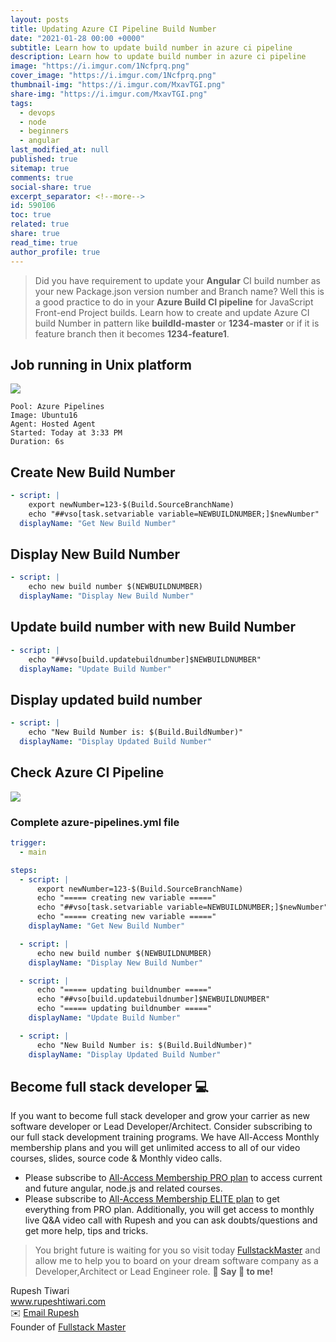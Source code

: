 ```yaml
---
layout: posts
title: Updating Azure CI Pipeline Build Number
date: "2021-01-28 00:00 +0000"
subtitle: Learn how to update build number in azure ci pipeline
description: Learn how to update build number in azure ci pipeline
image: "https://i.imgur.com/1Ncfprq.png"
cover_image: "https://i.imgur.com/1Ncfprq.png"
thumbnail-img: "https://i.imgur.com/MxavTGI.png"
share-img: "https://i.imgur.com/MxavTGI.png"
tags:
  - devops
  - node
  - beginners
  - angular
last_modified_at: null
published: true
sitemap: true
comments: true
social-share: true
excerpt_separator: <!--more-->
id: 590106
toc: true
related: true
share: true
read_time: true
author_profile: true
---
```


> Did you have requirement to update your **Angular** CI build number as your
> new Package.json version number and Branch name? Well this is a good practice
> to do in your **Azure Build CI pipeline** for JavaScript Front-end Project
> builds. Learn how to create and update Azure CI build Number in pattern like
> **buildId-master** or **1234-master** or if it is feature branch then it
> becomes **1234-feature1**.

## Job running in Unix platform

![](https://i.imgur.com/1hcP4pq.png)

```shell
Pool: Azure Pipelines
Image: Ubuntu16
Agent: Hosted Agent
Started: Today at 3:33 PM
Duration: 6s
```

## Create New Build Number

```yaml
- script: |
    export newNumber=123-$(Build.SourceBranchName)
    echo "##vso[task.setvariable variable=NEWBUILDNUMBER;]$newNumber"
  displayName: "Get New Build Number"
```

## Display New Build Number

```yaml
- script: |
    echo new build number $(NEWBUILDNUMBER)
  displayName: "Display New Build Number"
```

## Update build number with new Build Number

```yaml
- script: |
    echo "##vso[build.updatebuildnumber]$NEWBUILDNUMBER"
  displayName: "Update Build Number"
```

## Display updated build number

```yaml
- script: |
    echo "New Build Number is: $(Build.BuildNumber)"
  displayName: "Display Updated Build Number"
```

## Check Azure CI Pipeline

![](https://i.imgur.com/KvPBbxl.png)

### Complete azure-pipelines.yml file

```yaml
trigger:
  - main

steps:
  - script: |
      export newNumber=123-$(Build.SourceBranchName)
      echo "===== creating new variable ====="
      echo "##vso[task.setvariable variable=NEWBUILDNUMBER;]$newNumber"
      echo "===== creating new variable ====="
    displayName: "Get New Build Number"

  - script: |
      echo new build number $(NEWBUILDNUMBER)
    displayName: "Display New Build Number"

  - script: |
      echo "===== updating buildnumber ====="
      echo "##vso[build.updatebuildnumber]$NEWBUILDNUMBER"
      echo "===== updating buildnumber ====="
    displayName: "Update Build Number"

  - script: |
      echo "New Build Number is: $(Build.BuildNumber)"
    displayName: "Display Updated Build Number"
```

## Become full stack developer 💻

If you want to become full stack developer and grow your carrier as new software
developer or Lead Developer/Architect. Consider subscribing to our full stack
development training programs. We have All-Access Monthly membership plans and
you will get unlimited access to all of our video courses, slides, source code &
Monthly video calls.

- Please subscribe to
  [All-Access Membership PRO plan](https://www.fullstackmaster.net/pro) to
  access current and future angular, node.js and related courses.
- Please subscribe to
  [All-Access Membership ELITE plan](https://www.fullstackmaster.net/elite) to
  get everything from PRO plan. Additionally, you will get access to monthly
  live Q&A video call with Rupesh and you can ask doubts/questions and get more
  help, tips and tricks.

> You bright future is waiting for you so visit today
> [FullstackMaster](www.fullstackmaster.net) and allow me to help you to board
> on your dream software company as a Developer,Architect or Lead Engineer role.
> **💖 Say 👋 to me!**

<div> 
Rupesh Tiwari </div><div>
<a href="https://www.rupeshtiwari.com"> www.rupeshtiwari.com</a> </div><div>
✉️ <a href="mailto:fullstackmaster1@gmail.com?subject=Hi"> Email Rupesh</a> </div><div>
Founder of <a href="https://www.fullstackmaster.net"> Fullstack Master</a></div><div>
</div>

